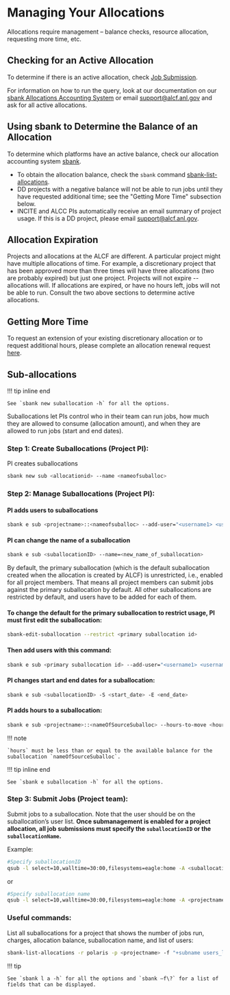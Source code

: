 # Managing Your Allocations

Allocations require management – balance checks, resource allocation, requesting more time, etc.

## Checking for an Active Allocation

To determine if there is an active allocation, check [Job Submission](../../running-jobs/index.md#qsub).

For information on how to run the query, look at our documentation on our [sbank Allocations Accounting System](sbank-allocation-accounting-system.md) or email [support@alcf.anl.gov](mailto:support@alcf.anl.gov) and ask for all active allocations.

## Using sbank to Determine the Balance of an Allocation

To determine which platforms have an active balance, check our allocation accounting system [sbank](sbank-allocation-accounting-system.md).

- To obtain the allocation balance, check the `sbank` command [sbank-list-allocations](not_in_nav/sbank-list-allocations.md).
- DD projects with a negative balance will not be able to run jobs until they have requested additional time; see the "Getting More Time" subsection below.
- INCITE and ALCC PIs automatically receive an email summary of project usage. If this is a DD project, please email [support@alcf.anl.gov](mailto:support@alcf.anl.gov).

## Allocation Expiration

Projects and allocations at the ALCF are different. A particular project might have multiple allocations of time. For example, a discretionary project that has been approved more than three times will have three allocations
(two are probably expired) but just one project. Projects will not expire -- allocations will. If allocations are expired, or have no hours left, jobs will not be able to run. Consult the two above sections
to determine active allocations.

## Getting More Time

To request an extension of your existing discretionary allocation or to request additional hours, please complete an allocation renewal request [here](https://my.alcf.anl.gov/accounts/#/allocationRequests).

## Sub-allocations

!!! tip inline end

    See `sbank new suballocation -h` for all the options.

Suballocations let PIs control who in their team can run jobs, how much they are allowed to consume (allocation amount), and when they are allowed to run jobs (start and end dates).

### Step 1: Create Suballocations (Project PI):

PI creates suballocations 

```bash
sbank new sub <allocationid> --name <nameofsuballoc>
```

### Step 2: Manage Suballocations (Project PI):

#### PI adds users to suballocations

```bash
sbank e sub <projectname>::<nameofsuballoc> --add-user="<username1> <username2> ..."
```

#### PI can change the name of a suballocation 

```bash
sbank e sub <suballocationID> --name=<new_name_of_suballocation>
```

By default, the primary suballocation (which is the default suballocation created when the allocation is created by ALCF) is unrestricted, i.e., enabled for all project members. That means all project members can submit jobs against the primary suballocation by default. All other suballocations are restricted by default, and users have to be added for each of them.

#### To change the default for the primary suballocation to restrict usage, PI must first edit the suballocation:

```bash
sbank-edit-suballocation --restrict <primary suballocation id>
```

#### Then add users with this command:

```bash
sbank e sub <primary suballocation id> --add-user="<username1> <username2> ..."
```

#### PI changes start and end dates for a suballocation:

```bash
sbank e sub <suballocationID> -S <start_date> -E <end_date>
```

#### PI adds hours to a suballocation:

```bash
sbank e sub <projectname>::<nameOfSourceSuballoc> --hours-to-move <hours> --to-suballocation <projectname>::<nameOfDestSuballoc>
```

!!! note

    `hours` must be less than or equal to the available balance for the suballocation `nameOfSourceSuballoc`.

!!! tip inline end

    See `sbank e suballocation -h` for all the options.

### Step 3: Submit Jobs (Project team):

Submit jobs to a suballocation. Note that the user should be on the suballocation’s user list. **Once submanagement is enabled for a project allocation, all job submissions must specify the `suballocationID` or the `suballocationName`.**

Example:

```bash
#Specify suballocationID
qsub -l select=10,walltime=30:00,filesystems=eagle:home -A <suballocationID> -q demand test.sh
```
or

```bash
#Specify suballocation name
qsub -l select=10,walltime=30:00,filesystems=eagle:home -A <projectname>::<suballocationName> -q demand test.sh
```


### Useful commands:

List all suballocations for a project that shows the number of jobs run, charges, allocation balance, suballocation name, and list of users:

```bash
sbank-list-allocations -r polaris -p <projectname> -f "+subname users_list"
```

!!! tip 

    See `sbank l a -h` for all the options and `sbank –f\?` for a list of fields that can be displayed.
